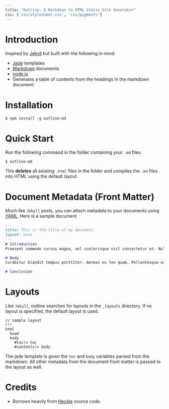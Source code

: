 ```yaml
---
title: "Outline: A Markdown to HTML Static Site Generator"
css: ['css/stylesheet.css', 'css/pygments']
---
```


# Introduction

Inspired by [Jekyll][0] but built with the following in mind:

- [Jade][1] templates
- [Markdown][2] documents
- [node.js][3]
- Generates a table of contents from the headings in the markdown document

# Installation

    $ npm install -g outline-md

# Quick Start
Run the following command in the folder containing your `.md` files.

    $ outline-md

This __deletes__ all existing `.html` files in the folder and compiles the `.md` files into HTML using the default layout. 

# Document Metadata (Front Matter)
Much like `Jekyll` posts, you can attach metadata to your documents using [YAML][4]. Here is a sample document

```md
---
title: This is the title of my document.
layout: base
---
# Introduction
Praesent commodo cursus magna, vel scelerisque nisl consectetur et. Nulla vitae elit libero, a pharetra augue.

# Body
Curabitur blandit tempus porttitor. Aenean eu leo quam. Pellentesque ornare sem lacinia quam venenatis vestibuluma.

# Conclusion
```

# Layouts
Like `Jekyll`, outline searches for layouts in the `_layouts` directory. If no layout is specified, the default layout is used.

```jade
// sample layout
!!!
html
  head
  body
    #toc!= toc
    #contents!= body
```

The jade template is given the `toc` and `body` variables parsed from the markdown. All other metadata from the document front matter is passed to the layout as well.

# Credits
- Borrows heavily from [Heckle][5] source code.

[0]: http://jekyllrb.com/
[1]: http://jade-lang.com/
[2]: http://daringfireball.net/projects/markdown/
[3]: http://nodejs.org
[4]: http://www.yaml.org/
[5]: https://github.com/marijnh/heckle
